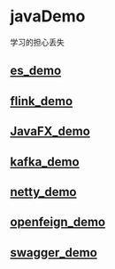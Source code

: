 # javaDemo
学习的担心丢失
## [es_demo](https://gitee.com/valuenull/java-demo/tree/master/es_demo)
## [flink_demo](https://gitee.com/valuenull/java-demo/tree/master/flink_demo)
## [JavaFX_demo](https://gitee.com/valuenull/java-demo/tree/master/javaFx_demo)
## [kafka_demo](https://gitee.com/valuenull/java-demo/tree/master/kafka_demo)
## [netty_demo](https://gitee.com/valuenull/java-demo/tree/master/netty_demo)
## [openfeign_demo](https://gitee.com/valuenull/java-demo/tree/master/openfeign_demo)
## [swagger_demo](https://gitee.com/valuenull/java-demo/tree/master/swagger_demo)

